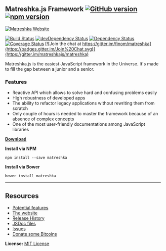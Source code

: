 ## Matreshka.js Framework  [![GitHub version](https://badge.fury.io/gh/matreshkajs%2Fmatreshka.svg)](https://badge.fury.io/gh/matreshkajs%2Fmatreshka) [![npm version](https://badge.fury.io/js/matreshka.svg)](https://badge.fury.io/js/matreshka)

[![Matreshka Website](http://matreshka.io/img/mk5-logo_full-vert.svg)](http://matreshka.io)

[![Build Status](https://travis-ci.org/matreshkajs/matreshka.svg)](https://travis-ci.org/matreshkajs/matreshka) [![devDependency Status](https://img.shields.io/david/dev/matreshkajs/matreshka.svg)](https://david-dm.org/matreshkajs/matreshka#info=devDependencies)
[![Dependency Status](https://img.shields.io/david/matreshkajs/matreshka.svg)](https://david-dm.org/matreshkajs/matreshka)
[![Coverage Status](https://coveralls.io/repos/github/matreshkajs/matreshka/badge.svg?branch=master)](https://coveralls.io/github/matreshkajs/matreshka?branch=master)
[![Join the chat at https://gitter.im/finom/matreshka](https://badges.gitter.im/Join%20Chat.svg)](https://gitter.im/matreshkajs/matreshka)

Matreshka.js is the easiest JavaScript framework in the Universe. It's made to fill the gap between a junior and a senior.

### Features
- Reactive API which allows to solve hard and confusing problems easily
- High robustness of developed apps
- The ability to refactor legacy applications without rewriting them from scratch
- Only couple of hours is needed to master the framework because of an absence of complex concepts
- One of the most user-friendly documentations among JavaScript libraries


**[Download](https://github.com/matreshkajs/matreshka/tree/gh-pages)**

**Install via NPM**
```
npm install --save matreshka
```

**Install via Bower**
```
bower install matreshka
```

-----------------------------------

## Resources
- [Potential features](https://trello.com/b/E5KcQESk/matreshka-js-features)
- [The website](http://matreshka.io)
- [Release History](https://github.com/matreshkajs/matreshka/releases)
- [JSDoc files](https://github.com/matreshkajs/matreshka.io/tree/master/doc)
- [Issues](https://github.com/matreshkajs/matreshka/issues)
- [Donate some Bitcoins](https://www.coinbase.com/finom)

**License:** [MIT License](https://raw.github.com/finom/matreshka/master/LICENSE)
